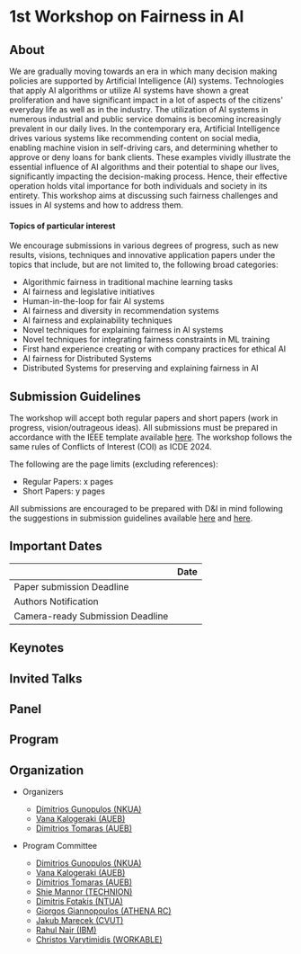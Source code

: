 # 1st Workshop on Fairness in AI

## About 
We are gradually moving towards an era in which many decision making policies are supported by Artificial Intelligence (AI) systems. Technologies that apply AI algorithms or utilize AI systems have shown a great proliferation and have significant impact in a lot of aspects of the citizens' everyday life as well as in the industry. The utilization of AI systems in numerous industrial and public service domains is becoming increasingly prevalent in our daily lives. In the contemporary era, Artificial Intelligence drives various systems like recommending content on social media, enabling machine vision in self-driving cars, and determining whether to approve or deny loans for bank clients. These examples vividly illustrate the essential influence of AI algorithms and their potential to shape our lives, significantly impacting the decision-making process. Hence, their effective operation holds vital importance for both individuals and society in its entirety. This workshop aims at discussing such fairness challenges and issues in AI systems and how to address them.

#### Topics of particular interest
We encourage submissions in various degrees of progress, such as new results, visions, techniques and innovative application papers under the topics that include, but are not limited to, the following broad categories:

* Algorithmic fairness in traditional machine learning tasks
* AI fairness and legislative initiatives
* Human-in-the-loop for fair AI systems
* AI fairness and diversity in recommendation systems
* AI fairness and explainability techniques
* Novel techniques for explaining fairness in AI systems
* Novel techniques for integrating fairness constraints in ML training
* First hand experience creating or with company practices for ethical AI
* AI fairness for Distributed Systems
* Distributed Systems for preserving and explaining fairness in AI


## Submission Guidelines
The workshop will accept both regular papers and short papers (work in progress, vision/outrageous ideas). All submissions must be prepared in accordance with the IEEE template available <a href="https://www.ieee.org/conferences_events/conferences/publishing/templates.html" target="_blank">here</a>. The workshop follows the same rules of Conflicts of Interest (COI) as ICDE 2024.

The following are the page limits (excluding references):


* Regular Papers: x pages
* Short Papers: y pages

All submissions are encouraged to be prepared with D&I in mind following the suggestions in submission guidelines available <a href="https://icde2024.github.io/di.html" target="_blank">here</a> and <a href="https://dbdni.github.io/" target="_blank">here</a>.

## Important Dates

|                             | Date              |
|:---------------------------------|:------------------|
|Paper submission Deadline         |                   |
|Authors Notification              |                   |
|Camera-ready Submission Deadline  |                   |

## Keynotes

## Invited Talks

## Panel

## Program


## Organization

- Organizers
  - [Dimitrios Gunopulos (NKUA)](https://www.di.uoa.gr/~dg/)
  - [Vana Kalogeraki (AUEB)](http://www2.cs.aueb.gr/~vana/)
  - [Dimitrios Tomaras (AUEB)](https://www2.aueb.gr/users/tomaras/)

- Program Committee
  - [Dimitrios Gunopulos (NKUA)](https://www.di.uoa.gr/~dg/)
  - [Vana Kalogeraki (AUEB)](http://www2.cs.aueb.gr/~vana/)
  - [Dimitrios Tomaras (AUEB)](https://www2.aueb.gr/users/tomaras/)
  - [Shie Mannor (TECHNION)](https://shie.net.technion.ac.il/)
  - [Dimitris Fotakis (NTUA)](https://www.ece.ntua.gr/en/staff/180)
  - [Giorgos Giannopoulos (ATHENA RC)](https://www.imsi.athenarc.gr/en/people/member/7)
  - [Jakub Marecek (CVUT)](https://cs.felk.cvut.cz/en/people/marecjak)
  - [Rahul Nair (IBM)](https://research.ibm.com/people/rahul-nair)
  - [Christos Varytimidis (WORKABLE)](https://github.com/christosvar)
